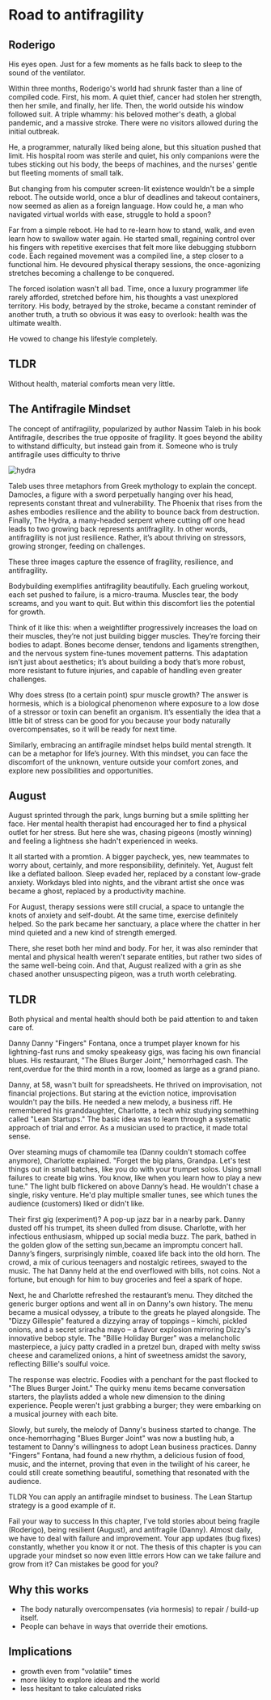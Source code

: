 
# Road to antifragility
## Roderigo
His eyes open. Just for a few moments as he falls back to sleep to the sound of the ventilator. 

Within three months, Roderigo's world had shrunk faster than a line of compiled code. First, his mom. A quiet thief, cancer had stolen her strength, then her smile, and finally, her life. Then, the world outside his window followed suit. A triple whammy: his beloved mother's death, a global pandemic, and a massive stroke. There were no visitors allowed during the initial outbreak. 

He, a programmer, naturally liked being alone, but this situation pushed that limit. His hospital room was sterile and quiet, his only companions were the tubes sticking out his body, the beeps of machines, and the nurses' gentle but fleeting moments of small talk. 

But changing from his computer screen-lit existence wouldn't be a simple reboot. The outside world, once a blur of deadlines and takeout containers, now seemed as alien as a foreign language. How could he, a man who navigated virtual worlds with ease, struggle to hold a spoon?

Far from a simple reboot. He had to re-learn how to stand, walk, and even learn how to swallow water again. He started small, regaining control over his fingers with repetitive exercises that felt more like debugging stubborn code. Each regained movement was a compiled line, a step closer to a functional him. He devoured physical therapy sessions, the once-agonizing stretches becoming a challenge to be conquered. 

The forced isolation wasn't all bad. Time, once a luxury programmer life rarely afforded, stretched before him, his thoughts a vast unexplored territory. His body, betrayed by the stroke, became a constant reminder of another truth, a truth so obvious it was easy to overlook: health was the ultimate wealth. 

He vowed to change his lifestyle completely.



## TLDR
Without health, material comforts mean very little. 


## The Antifragile Mindset 

The concept of antifragility, popularized by author Nassim Taleb in his book Antifragile, describes the true opposite of fragility. It goes beyond the ability to withstand difficulty, but instead gain from it. Someone who is truly antifragile uses difficulty to thrive

![hydra](https://pebreo.github.io/IMG_0755.jpeg)

Taleb uses three metaphors from Greek mythology to explain the concept. Damocles, a figure with a sword perpetually hanging over his head, represents constant threat and vulnerability. The Phoenix that rises from the ashes embodies resilience and the ability to bounce back from destruction. Finally, The Hydra, a many-headed serpent where cutting off one head leads to two growing back represents antifragility. In other words, antifragility is not just resilience. Rather, it’s about thriving on stressors, growing stronger, feeding on challenges.

These three images capture the essence of fragility, resilience, and antifragility.

Bodybuilding exemplifies antifragility beautifully. Each grueling workout, each set pushed to failure, is a micro-trauma. Muscles tear, the body screams, and you want to quit. But within this discomfort lies the potential for growth.

Think of it like this: when a weightlifter progressively increases the load on their muscles, they’re not just building bigger muscles. They’re forcing their bodies to adapt. Bones become denser, tendons and ligaments strengthen, and the nervous system fine-tunes movement patterns. This adaptation isn’t just about aesthetics; it’s about building a body that’s more robust, more resistant to future injuries, and capable of handling even greater challenges.

Why does stress (to a certain point) spur muscle growth? The answer is hormesis, which is a biological phenomenon where exposure to a low dose of a stressor or toxin can benefit an organism. It’s essentially the idea that a little bit of stress can be good for you because your body naturally overcompensates, so it will be ready for next time.
 
Similarly, embracing an antifragile mindset helps build mental strength. It can be a metaphor for life’s journey. With this mindset, you can face the discomfort of the unknown, venture outside your comfort zones, and explore new possibilities and opportunities.


## August
August sprinted through the park, lungs burning but a smile splitting her face. Her mental health therapist had encouraged her to find a physical outlet for her stress. But here she was, chasing pigeons (mostly winning) and feeling a lightness she hadn't experienced in weeks. 

It all started with a promtion. A bigger paycheck, yes, new teammates to worry about, certainly, and more responsibility, definitely. Yet, August felt like a deflated balloon. Sleep evaded her, replaced by a constant low-grade anxiety. Workdays bled into nights, and the vibrant artist she once was became a ghost, replaced by a productivity machine. 

For August, therapy sessions were still crucial, a space to untangle the knots of anxiety and self-doubt. At the same time, exercise definitely helped.  So the park became her sanctuary, a place where the chatter in her mind quieted and a new kind of strength emerged. 

There, she reset both her mind and body. For her, it was also reminder that mental and physical health weren't separate entities, but rather two sides of the same well-being coin. And that, August realized with a grin as she chased another unsuspecting pigeon, was a truth worth celebrating. 

## TLDR
Both physical and mental health should both be paid attention to and taken care of.

Danny
Danny "Fingers" Fontana, once a trumpet player known for his lightning-fast runs and smoky speakeasy gigs, was facing his own financial blues. His restaurant, "The Blues Burger Joint," hemorrhaged cash. The rent,overdue for the third month in a row, loomed as large as a grand piano.

Danny, at 58, wasn't built for spreadsheets. He thrived on improvisation, not financial projections. But staring at the eviction notice, improvisation wouldn't pay the bills. He needed a new melody, a business riff. He remembered his granddaughter, Charlotte, a tech whiz studying something called "Lean Startups." The basic idea was to learn through a systematic approach of trial and error. As a musician used to practice, it made total sense.

Over steaming mugs of chamomile tea (Danny couldn't stomach coffee anymore), Charlotte explained. "Forget the big plans, Grandpa. Let's test things out in small batches, like you do with your trumpet solos. Using small failures to create big wins. You know, like when you learn how to play a new tune." The light bulb flickered on above Danny’s head. He wouldn't chase a single, risky venture. He'd play multiple smaller tunes, see which tunes the audience (customers) liked or didn't like.

Their first gig (experiment)? A pop-up jazz bar in a nearby park. Danny dusted off his trumpet, its sheen dulled from disuse. Charlotte, with her infectious enthusiasm, whipped up social media buzz. The park, bathed in the golden glow of the setting sun,became an impromptu concert hall. Danny’s fingers, surprisingly nimble, coaxed life back into the old horn. The crowd, a mix of curious teenagers and nostalgic retirees, swayed to the music. The hat Danny held at the end overflowed with bills, not coins. Not a fortune, but enough for him to buy groceries and feel a spark of hope.

Next, he and Charlotte refreshed the restaurant’s menu. They ditched the generic burger options and went all in on Danny's own history. The menu became a musical odyssey, a tribute to the greats he played alongside. The "Dizzy Gillespie" featured a dizzying array of toppings – kimchi, pickled onions, and a secret sriracha mayo – a flavor explosion mirroring Dizzy's innovative bebop style. The "Billie Holiday Burger" was a melancholic masterpiece, a juicy patty cradled in a pretzel bun, draped with melty swiss cheese and caramelized onions, a hint of sweetness amidst the savory, reflecting Billie's soulful voice.

The response was electric. Foodies with a penchant for the past flocked to "The Blues Burger Joint." The quirky menu items became conversation starters, the playlists added a whole new dimension to the dining experience. People weren't just grabbing a burger; they were embarking on a musical journey with each bite.

Slowly, but surely, the melody of Danny's business started to change. The once-hemorrhaging "Blues Burger Joint" was now a bustling hub, a testament to Danny's willingness to adopt Lean business practices. Danny "Fingers" Fontana, had found a new rhythm, a delicious fusion of food, music, and the internet, proving that even in the twilight of his career, he could still create something beautiful, something that resonated with the audience.

TLDR
You can apply an antifragile mindset to business. The Lean Startup strategy is a good example of it.

Fail your way to success
In this chapter, I've told stories about being fragile (Roderigo), being resilient (August), and antifragile (Danny).
Almost daily, we have to deal with failure and improvement. Your app updates (bug fixes) constantly, whether you know it or not. The thesis of this chapter is you can upgrade your mindset so now even little errors How can we take failure and grow from it? Can mistakes be good for you?


## Why this works
- The body naturally overcompensates (via  hormesis) to repair / build-up itself.
- People can behave in ways that override their emotions.

## Implications
- growth even from "volatile" times
- more likley to explore ideas and the world
- less hesitant to take calculated risks
